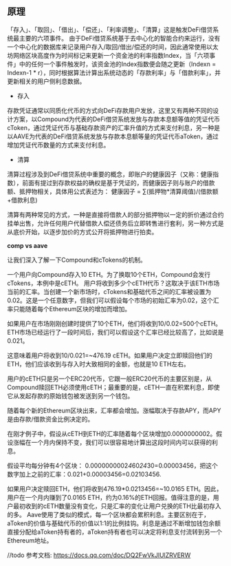 ## 原理
「存入」、「取回」、「借出」、「偿还」、「利率调整」、「清算」这是触发DeFi借贷系统最主要的六项事件。
由于DeFi借贷系统基于去中心化的智能合约来运行，没有一个中心化的数据库来记录用户存入/取回/借出/偿还的时间，因此通常使用以太坊网络区块高度作为时间标记来更新一个资金池的利率指数Index，当「六项事件」中的任何一个事件触发时，该资金池的Index指数便会随之更新（Indexn = Indexn-1 * r），同时根据算法计算出系统动态的「存款利率」与「借款利率」，并更新相关的用户侧利息数据。

- 存入  

存款凭证通常以同质化代币的方式向DeFi存款用户发放，这里又有两种不同的设计方案，以Compound为代表的DeFi借贷系统发放与存款本息额等值的凭证代币cToken，通过凭证代币与基础存款资产的汇率升值的方式来支付利息，另一种是以AAVE为代表的DeFi借贷系统发放与存款本息额等量的凭证代币aToken，通过增加凭证代币数量的方式来支付利息。

- 清算

清算过程涉及到DeFi借贷系统中重要的概念，即账户的健康因子（又称：健康指数），前面有提过到存款权益的确权是基于凭证的，而健康因子则与账户的借款额、抵押物相关，具体用公式表述为：
健康因子 = ∑(抵押物*清算阈值)/(借款额+借款利息)

清算有两种常见的方式，一种是直接将借款人的部分抵押物以一定的折价通过合约挂单出售，允许任何用户代替借款人偿还债务后立即转售进行套利，另一种方式是从底价开始，以逐步加价的方式公开将抵押物进行拍卖。


**comp vs aave**  

让我们深入了解一下Compound和cTokens的机制。

一个用户向Compound存入10 ETH。为了换取10个ETH，Compound会发行cTokens，本例中是cETH。
用户将收到多少个cETH代币？这取决于该ETH市场当前的汇率。当创建一个新市场时，cTokens和基础代币之间的汇率被设置为0.02。这是一个任意数字，但我们可以假设每个市场的初始汇率为0.02，这个汇率只能随着每个Ethereum区块的增加而增加。

如果用户在市场刚刚创建时提供了10个ETH，他们将收到10/0.02=500个cETH。ETH市场已经运行了一段时间后，我们可以假设这个汇率已经比较高了，比如说是0.021。

这意味着用户将收到10/0.021=~476.19 cETH。如果用户决定立即赎回他们的ETH，他们应该收到与存入时大致相同的金额，也就是10 ETH左右。

用户的cETH只是另一个ERC20代币，它跟一般ERC20代币的主要区别是，从Compound赎回ETH必须使用cETH；最重要的是，cETH一直在积累利息，即使它从发起存款的原始钱包被发送到另一个钱包。

随着每个新的Ethereum区块出来，汇率都会增加。涨幅取决于存款APY，而APY是由存款/借款资金比例决定的。

在刚才例子中，假设从cETH到ETH的汇率随着每个区块增加0.0000000002。假设涨幅在一个月内保持不变，我们可以很容易地计算出这段时间内可以获得的利息。

假设平均每分钟有4个区块： 0.0000000002*4*60*24*30=0.00003456，把这个数字加上之前的汇率：0.021+0.00003456=0.02103456.

如果用户决定赎回ETH，他们将收到476.19*0.0213456=~10.0165 ETH。因此，用户在一个月内赚到了0.0165 ETH，约为0.16%的ETH回报。值得注意的是，用户最初收到的cETH数量没有变化，只是汇率的变化让用户兑换的ETH比最初存入的多。
Aave使用了类似的模式，每一个区块都会累积利息。主要区别在于，aToken的价值与基础代币的价值以1:1的比例挂钩。利息是通过不断增加钱包余额直接分配给aToken持有者的，aToken持有者也可以决定将利息支付流转到另一个Ethereum地址。

//todo
参考文档: https://docs.qq.com/doc/DQ2FwVkJlUlZRVERW  
